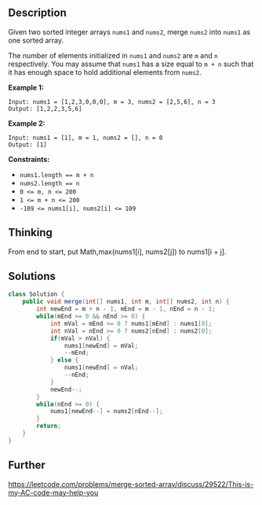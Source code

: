 ## Description

Given two sorted integer arrays `nums1` and `nums2`, merge `nums2` into `nums1` as one sorted array.

The number of elements initialized in `nums1` and `nums2` are `m` and `n` respectively. You may assume that `nums1` has a size equal to `m + n` such that it has enough space to hold additional elements from `nums2`.

 

**Example 1:**

```
Input: nums1 = [1,2,3,0,0,0], m = 3, nums2 = [2,5,6], n = 3
Output: [1,2,2,3,5,6]
```

**Example 2:**

```
Input: nums1 = [1], m = 1, nums2 = [], n = 0
Output: [1]
```

 

**Constraints:**

- `nums1.length == m + n`
- `nums2.length == n`
- `0 <= m, n <= 200`
- `1 <= m + n <= 200`
- `-109 <= nums1[i], nums2[i] <= 109`

## Thinking

From end to start, put Math,max(nums1[i], nums2[j]) to nums1[i + j].

## Solutions

~~~java
class Solution {
    public void merge(int[] nums1, int m, int[] nums2, int n) {
        int newEnd = m + n - 1, mEnd = m - 1, nEnd = n - 1;
        while(mEnd >= 0 && nEnd >= 0) {
            int mVal = mEnd >= 0 ? nums1[mEnd] : nums1[0];
            int nVal = nEnd >= 0 ? nums2[nEnd] : nums2[0];
            if(mVal > nVal) {
                nums1[newEnd] = mVal;
                --mEnd;
            } else {
                nums1[newEnd] = nVal;
                --nEnd;
            }
            newEnd--;
        }
        while(nEnd >= 0) {
            nums1[newEnd--] = nums2[nEnd--]; 
        }
        return;
    }
}
~~~



## Further

https://leetcode.com/problems/merge-sorted-array/discuss/29522/This-is-my-AC-code-may-help-you